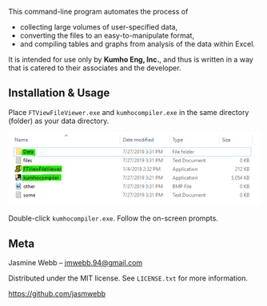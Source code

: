 This command-line program automates the process of 
- collecting large volumes of user-specified data,
- converting the files to an easy-to-manipulate format,
- and compiling tables and graphs from analysis of the data within Excel.

It is intended for use only by **Kumho Eng, Inc.**, and thus is written in a way that is catered to their associates and the developer.

## Installation & Usage
Place `FTViewFileViewer.exe` and `kumhocompiler.exe` in the same directory (folder) as your data directory.

![alt text](https://github.com/jasmwebb/kumho-compiler/blob/master/img/installex.png "Screenshot of an example directory that will utilize the program")

Double-click `kumhocompiler.exe`. Follow the on-screen prompts.

## Meta
Jasmine Webb – jmwebb.94@gmail.com

Distributed under the MIT license. See `LICENSE.txt` for more information.

https://github.com/jasmwebb